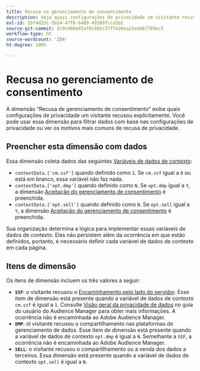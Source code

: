 ```yaml
---
title: Recusa no gerenciamento de consentimento
description: Veja quais configurações de privacidade um visitante recusou.
exl-id: 2bf4d22c-5b24-47fb-b489-49388fcca5b1
source-git-commit: dc9cd6bb45af0c992c37ffe20ea22eab67789ec5
workflow-type: ht
source-wordcount: '254'
ht-degree: 100%

---
```


# Recusa no gerenciamento de consentimento

A dimensão “Recusa de gerenciamento de consentimento” exibe quais configurações de privacidade um visitante recusou explicitamente. Você pode usar essa dimensão para filtrar dados com base nas configurações de privacidade ou ver os motivos mais comuns de recusa de privacidade.

## Preencher esta dimensão com dados

Essa dimensão coleta dados das seguintes [Variáveis de dados de contexto](/help/implement/vars/page-vars/contextdata.md):

* `contextData.['cm.ssf']` quando definido como `1`. Se `cm.ssf` igual a `0` ou está em branco, essa variável não faz nada.
* `contextData.['opt.dmp']` quando definido como `N`. Se `opt.dmp` igual a `Y`, a dimensão [Aceitação do gerenciamento de consentimento](cm-opt-in.md) é preenchida.
* `contextData.['opt.sell']` quando definido como `N`. Se `opt.sell` igual a `Y`, a dimensão [Aceitação do gerenciamento de consentimento](cm-opt-in.md) é preenchida.

Sua organização determina a lógica para implementar essas variáveis de dados de contexto. Eles não persistem além da ocorrência em que estão definidos, portanto, é necessário definir cada variável de dados de contexto em cada página.

## Itens de dimensão

Os itens de dimensão incluem os três valores a seguir:

* **`SSF`**: o visitante recusou o [Encaminhamento pelo lado do servidor](/help/admin/admin/c-manage-report-suites/c-edit-report-suites/general/c-server-side-forwarding/ssf.md). Esse item de dimensão está presente quando a variável de dados de contexto `cm.ssf` é igual a `1`. Consulte [Visão geral da privacidade de dados](https://experienceleague.adobe.com/docs/audience-manager/user-guide/overview/data-privacy/data-privacy.html?lang=pt-BR) no guia do usuário do Audience Manager para obter mais informações. A ocorrência não é encaminhada ao Adobe Audience Manager.
* **`DMP`**: ol visitante recusou o compartilhamento nas plataformas de gerenciamento de dados. Esse item de dimensão está presente quando a variável de dados de contexto `opt.dmp` é igual a `N`. Semelhante a `SSF`, a ocorrência não é encaminhada ao Adobe Audience Manager.
* **`SELL`**: o visitante recusou o compartilhamento ou a venda dos dados a terceiros. Essa dimensão está presente quando a variável de dados de contexto `opt.sell` é igual a `N`.
